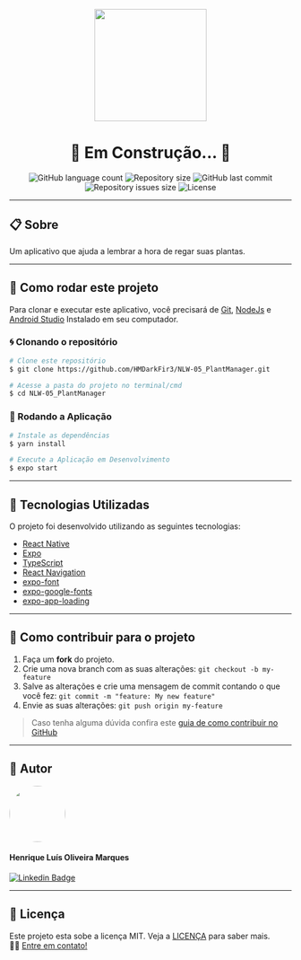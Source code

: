 <p align="center" >
  <img align="center" src="https://user-images.githubusercontent.com/65872394/115298891-721ff380-a134-11eb-82d9-e6e86430d74a.png" width="200px;" />

</p>

<h1 align="center">
  🚧 Em Construção... 🚧
</h1>

<p align="center" >
  <img alt="GitHub language count" src="https://img.shields.io/github/languages/count/hmdarkfir3/NLW-05_PlantManager" />
  
  <img alt="Repository size" src="https://img.shields.io/github/repo-size/hmdarkfir3/NLW-05_PlantManager">
  
  <img alt="GitHub last commit" src="https://img.shields.io/github/last-commit/hmdarkfir3/NLW-05_PlantManager">
  
  <img alt="Repository issues size" src="https://img.shields.io/github/issues/hmdarkfir3/NLW-05_PlantManager">
  
  <img alt="License" src="https://img.shields.io/badge/license-MIT-blue.svg" />
</p>
  
---

## 📋 Sobre
Um aplicativo que ajuda a lembrar a hora de regar suas plantas.

---

## 📂 Como rodar este projeto

Para clonar e executar este aplicativo, você precisará de [Git](https://git-scm.com), [NodeJs](https://nodejs.org/en/) e [Android Studio](https://developer.android.com/studio) Instalado em seu computador.

### 🌀 Clonando o repositório

```bash
# Clone este repositório
$ git clone https://github.com/HMDarkFir3/NLW-05_PlantManager.git

# Acesse a pasta do projeto no terminal/cmd
$ cd NLW-05_PlantManager
```

### 🎲 Rodando a Aplicação

```bash
# Instale as dependências
$ yarn install

# Execute a Aplicação em Desenvolvimento
$ expo start

```

---

## 🚀 Tecnologias Utilizadas
 
O projeto foi desenvolvido utilizando as seguintes tecnologias:

- [React Native](https://reactnative.dev)
- [Expo](https://docs.expo.io)
- [TypeScript](https://www.typescriptlang.org)
- [React Navigation](https://reactnavigation.org)
- [expo-font](https://docs.expo.io/versions/latest/sdk/font/)
- [expo-google-fonts](https://docs.expo.io/guides/using-custom-fonts/#using-a-google-font)
- [expo-app-loading](https://docs.expo.io/versions/latest/sdk/app-loading/)

---

## 💪 Como contribuir para o projeto

1. Faça um **fork** do projeto.
2. Crie uma nova branch com as suas alterações: `git checkout -b my-feature`
3. Salve as alterações e crie uma mensagem de commit contando o que você fez: `git commit -m "feature: My new feature"`
4. Envie as suas alterações: `git push origin my-feature`
> Caso tenha alguma dúvida confira este [guia de como contribuir no GitHub](https://github.com/firstcontributions/first-contributions)

---

## 🧑 Autor

<img style="border-radius: 50%;" src="https://github.com/HMDarkFir3.png" width="100px;" alt=""/>
 <h4>Henrique Luís Oliveira Marques</h4>

[![Linkedin Badge](https://img.shields.io/badge/-Henrique-blue?style=flat-square&logo=Linkedin&logoColor=white&link=https://www.linkedin.com/in/henrique-luís-oliveira-marques-3406361a7/)](https://www.linkedin.com/in/henrique-luís-oliveira-marques-3406361a7/) 

---

## 📝 Licença
Este projeto esta sobe a licença MIT. Veja a [LICENÇA](./LICENSE) para saber mais. 
<br>
👋🏽 [Entre em contato!](https://www.linkedin.com/in/henrique-luís-oliveira-marques-3406361a7/)
